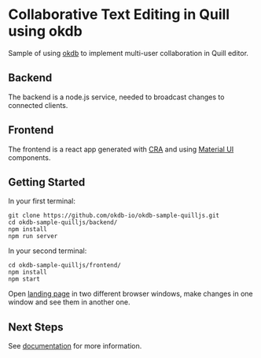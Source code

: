 # Collaborative Text Editing in Quill using okdb

Sample of using [okdb](https://okdb.io/) to implement multi-user collaboration in Quill editor.

## Backend

The backend is a node.js service, needed to broadcast changes to connected clients. 

## Frontend

The frontend is a react app generated with <a href="https://reactjs.org/docs/create-a-new-react-app.html">CRA</a> and using <a href="https://material-ui.com/">Material UI</a> components.


## Getting Started

In your first terminal:

```
git clone https://github.com/okdb-io/okdb-sample-quilljs.git
cd okdb-sample-quilljs/backend/
npm install
npm run server
```

In your second terminal:

```
cd okdb-sample-quilljs/frontend/
npm install
npm start
```

Open <a href="http://localhost:3000">landing page</a> in two different browser windows, make changes in one window and see them in another one.


## Next Steps

See <a href="https://okdb.io/p/docs/getting-started">documentation</a> for more information.

